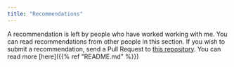 ```yaml
---
title: "Recommendations"
---
```

 
A recommendation is left by people who have worked working with me. You can read recommendations from other people in this section. If you wish to submit a recommendation, send a Pull Request to [this repository](https://github.com/MetalBlueberry/recommendations). You can read more [here]({{% ref "README.md" %}})
